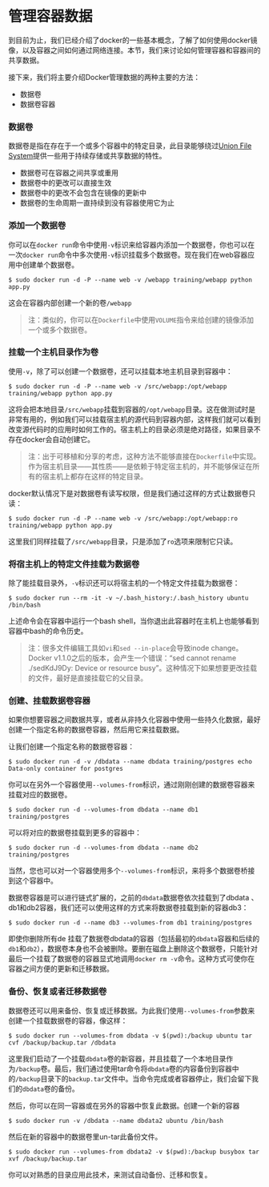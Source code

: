 
# 管理容器数据

到目前为止，我们已经介绍了docker的一些基本概念，了解了如何使用docker镜像，以及容器之间如何通过网络连接。本节，我们来讨论如何管理容器和容器间的共享数据。

接下来，我们将主要介绍Docker管理数据的两种主要的方法：

*   数据卷
*   数据卷容器

### 数据卷

数据卷是指在存在于一个或多个容器中的特定目录，此目录能够绕过[Union File System](http://docs.docker.com/terms/layer/#ufs-def)提供一些用于持续存储或共享数据的特性。

*   数据卷可在容器之间共享或重用
*   数据卷中的更改可以直接生效
*   数据卷中的更改不会包含在镜像的更新中
*   数据卷的生命周期一直持续到没有容器使用它为止

### 添加一个数据卷

你可以在`docker run`命令中使用`-v`标识来给容器内添加一个数据卷，你也可以在一次`docker run`命令中多次使用`-v`标识挂载多个数据卷。现在我们在web容器应用中创建单个数据卷。
```
$ sudo docker run -d -P --name web -v /webapp training/webapp python app.py
```

这会在容器内部创建一个新的卷`/webapp`

> 注：类似的，你可以在`Dockerfile`中使用`VOLUME`指令来给创建的镜像添加一个或多个数据卷。

### 挂载一个主机目录作为卷

使用`-v`，除了可以创建一个数据卷，还可以挂载本地主机目录到容器中：

```
$ sudo docker run -d -P --name web -v /src/webapp:/opt/webapp training/webapp python app.py
```

这将会把本地目录`/src/webapp`挂载到容器的`/opt/webapp`目录。这在做测试时是非常有用的，例如我们可以挂载宿主机的源代码到容器内部，这样我们就可以看到改变源代码时的应用时如何工作的。宿主机上的目录必须是绝对路径，如果目录不存在docker会自动创建它。

> 注：出于可移植和分享的考虑，这种方法不能够直接在`Dockerfile`中实现。作为宿主机目录——其性质——是依赖于特定宿主机的，并不能够保证在所有的宿主机上都存在这样的特定目录。

docker默认情况下是对数据卷有读写权限，但是我们通过这样的方式让数据卷只读：

```
$ sudo docker run -d -P --name web -v /src/webapp:/opt/webapp:ro training/webapp python app.py
```

这里我们同样挂载了`/src/webapp`目录，只是添加了`ro`选项来限制它只读。

### 将宿主机上的特定文件挂载为数据卷

除了能挂载目录外，`-v`标识还可以将宿主机的一个特定文件挂载为数据卷：

```
$ sudo docker run --rm -it -v ~/.bash_history:/.bash_history ubuntu /bin/bash
```

上述命令会在容器中运行一个bash shell，当你退出此容器时在主机上也能够看到容器中bash的命令历史。

> 注：很多文件编辑工具如`vi`和`sed --in-place`会导致inode change。Docker v1.1.0之后的版本，会产生一个错误：“sed cannot rename ./sedKdJ9Dy: Device or resource busy”。这种情况下如果想要更改挂载的文件，最好是直接挂载它的父目录。

### 创建、挂载数据卷容器

如果你想要容器之间数据共享，或者从非持久化容器中使用一些持久化数据，最好创建一个指定名称的数据卷容器，然后用它来挂载数据。

让我们创建一个指定名称的数据卷容器：

```
$ sudo docker run -d -v /dbdata --name dbdata training/postgres echo Data-only container for postgres
```

你可以在另外一个容器使用`--volumes-from`标识，通过刚刚创建的数据卷容器来挂载对应的数据卷。

```
$ sudo docker run -d --volumes-from dbdata --name db1 training/postgres
```

可以将对应的数据卷挂载到更多的容器中：

```
$ sudo docker run -d --volumes-from dbdata --name db2 training/postgres
```

当然，您也可以对一个容器使用多个`--volumes-from`标识，来将多个数据卷桥接到这个容器中。

数据卷容器是可以进行链式扩展的，之前的`dbdata`数据卷依次挂载到了dbdata 、db1和db2容器，我们还可以使用这样的方式来将数据卷挂载到新的容器db3：

```
$ sudo docker run -d --name db3 --volumes-from db1 training/postgres
```

即使你删除所有de 挂载了数据卷dbdata的容器（包括最初的`dbdata`容器和后续的`db1`和`db2`），数据卷本身也不会被删除。要删在磁盘上删除这个数据卷，只能针对最后一个挂载了数据卷的容器显式地调用`docker rm -v`命令。这种方式可使你在容器之间方便的更新和迁移数据。

### 备份、恢复或者迁移数据卷

数据卷还可以用来备份、恢复或迁移数据。为此我们使用`--volumes-from`参数来创建一个挂载数据卷的容器，像这样：

```
$ sudo docker run --volumes-from dbdata -v $(pwd):/backup ubuntu tar cvf /backup/backup.tar /dbdata
```

这里我们启动了一个挂载`dbdata`卷的新容器，并且挂载了一个本地目录作为`/backup`卷。最后，我们通过使用tar命令将`dbdata`卷的内容备份到容器中的`/backup`目录下的`backup.tar`文件中。当命令完成或者容器停止，我们会留下我们的`dbdata`卷的备份。

然后，你可以在同一容器或在另外的容器中恢复此数据。创建一个新的容器

```
$ sudo docker run -v /dbdata --name dbdata2 ubuntu /bin/bash
```

然后在新的容器中的数据卷里un-tar此备份文件。

```
$ sudo docker run --volumes-from dbdata2 -v $(pwd):/backup busybox tar xvf /backup/backup.tar
```
你可以对熟悉的目录应用此技术，来测试自动备份、迁移和恢复。



